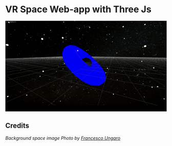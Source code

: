 
# **VR Space Web-app with Three Js**
![Demo](https://raw.githubusercontent.com/Sh9hid/Lost-in-Space/master/demo-gif.gif)

## **Credits** 

_Background space image Photo by [Francesco Ungaro](https://www.pexels.com/photo/starry-sky-998641/)_




